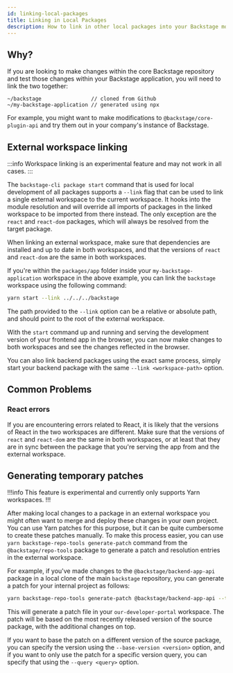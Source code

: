```yaml
---
id: linking-local-packages
title: Linking in Local Packages
description: How to link in other local packages into your Backstage monorepo
---
```


## Why?

If you are looking to make changes within the core Backstage repository and test
those changes within your Backstage application, you will need to link the two
together:

```text
~/backstage                // cloned from Github
~/my-backstage-application // generated using npx
```

For example, you might want to make modifications to `@backstage/core-plugin-api` and try them out in your company's
instance of Backstage.

## External workspace linking

:::info
Workspace linking is an experimental feature and may not work in all cases.
:::

The `backstage-cli package start` command that is used for local development of all packages supports a `--link` flag that can be used to link a single external workspace to the current workspace. It hooks into the module resolution and will override all imports of packages in the linked workspace to be imported from there instead. The only exception are the `react` and `react-dom` packages, which will always be resolved from the target package.

When linking an external workspace, make sure that dependencies are installed and up to date in both workspaces, and that the versions of `react` and `react-dom` are the same in both workspaces.

If you're within the `packages/app` folder inside your `my-backstage-application` workspace in the above example, you can link the `backstage` workspace using the following command:

```bash
yarn start --link ../../../backstage
```

The path provided to the `--link` option can be a relative or absolute path, and should point to the root of the external workspace.

With the `start` command up and running and serving the development version of your frontend app in the browser, you can now make changes to both workspaces and see the changes reflected in the browser.

You can also link backend packages using the exact same process, simply start your backend package with the same `--link <workspace-path>` option.

## Common Problems

### React errors

If you are encountering errors related to React, it is likely that the versions of React in the two workspaces are different. Make sure that the versions of `react` and `react-dom` are the same in both workspaces, or at least that they are in sync between the package that you're serving the app from and the external workspace.

## Generating temporary patches

!!!info
This feature is experimental and currently only supports Yarn workspaces.
!!!

After making local changes to a package in an external workspace you might often want to merge and deploy these changes in your own project. You can use Yarn patches for this purpose, but it can be quite cumbersome to create these patches manually. To make this process easier, you can use `yarn backstage-repo-tools generate-patch` command from the `@backstage/repo-tools` package to generate a patch and resolution entries in the external workspace.

For example, if you've made changes to the `@backstage/backend-app-api` package in a local clone of the main `backstage` repository, you can generate a patch for your internal project as follows:

```bash title="Run in the cloned backstage repository"
yarn backstage-repo-tools generate-patch @backstage/backend-app-api --target ../our-developer-portal
```

This will generate a patch file in your `our-developer-portal` workspace. The patch will be based on the most recently released version of the source package, with the additional changes on top.

If you want to base the patch on a different version of the source package, you can specify the version using the `--base-version <version>` option, and if you want to only use the patch for a specific version query, you can specify that using the `--query <query>` option.
